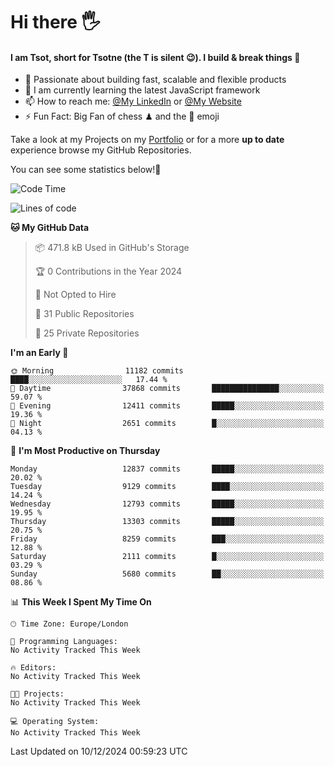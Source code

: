 # Hi there :raised_hand_with_fingers_splayed:
#### I am Tsot, short for Tsotne (the T is silent :wink:). I build & break things :space_invader:
- :telescope: Passionate about building fast, scalable and flexible products
- :seedling: I am currently learning the latest JavaScript framework 
- :mailbox: How to reach me: [@My LinkedIn](https://www.linkedin.com/in/tsotne-gvadzabia/) or [@My Website](https://tsotne.co.uk/contact)
- :zap: Fun Fact: Big Fan of chess ♟ and the 👾 emoji

Take a look at my Projects on my [Portfolio](https://tsotne.co.uk/) or for a more **up to date** experience browse my GitHub Repositories.

You can see some statistics below!:space_invader:
<!--START_SECTION:waka-->
![Code Time](http://img.shields.io/badge/Code%20Time-761%20hrs%202%20mins-blue)

![Lines of code](https://img.shields.io/badge/From%20Hello%20World%20I%27ve%20Written-22.9%20million%20lines%20of%20code-blue)

**🐱 My GitHub Data** 

> 📦 471.8 kB Used in GitHub's Storage 
 > 
> 🏆 0 Contributions in the Year 2024
 > 
> 🚫 Not Opted to Hire
 > 
> 📜 31 Public Repositories 
 > 
> 🔑 25 Private Repositories 
 > 
**I'm an Early 🐤** 

```text
🌞 Morning                11182 commits       ████░░░░░░░░░░░░░░░░░░░░░   17.44 % 
🌆 Daytime                37868 commits       ███████████████░░░░░░░░░░   59.07 % 
🌃 Evening                12411 commits       █████░░░░░░░░░░░░░░░░░░░░   19.36 % 
🌙 Night                  2651 commits        █░░░░░░░░░░░░░░░░░░░░░░░░   04.13 % 
```
📅 **I'm Most Productive on Thursday** 

```text
Monday                   12837 commits       █████░░░░░░░░░░░░░░░░░░░░   20.02 % 
Tuesday                  9129 commits        ████░░░░░░░░░░░░░░░░░░░░░   14.24 % 
Wednesday                12793 commits       █████░░░░░░░░░░░░░░░░░░░░   19.95 % 
Thursday                 13303 commits       █████░░░░░░░░░░░░░░░░░░░░   20.75 % 
Friday                   8259 commits        ███░░░░░░░░░░░░░░░░░░░░░░   12.88 % 
Saturday                 2111 commits        █░░░░░░░░░░░░░░░░░░░░░░░░   03.29 % 
Sunday                   5680 commits        ██░░░░░░░░░░░░░░░░░░░░░░░   08.86 % 
```


📊 **This Week I Spent My Time On** 

```text
🕑︎ Time Zone: Europe/London

💬 Programming Languages: 
No Activity Tracked This Week

🔥 Editors: 
No Activity Tracked This Week

🐱‍💻 Projects: 
No Activity Tracked This Week

💻 Operating System: 
No Activity Tracked This Week
```


 Last Updated on 10/12/2024 00:59:23 UTC
<!--END_SECTION:waka-->
